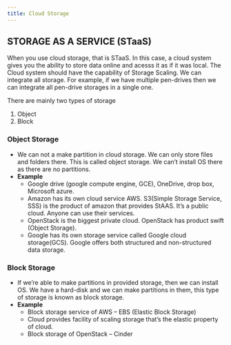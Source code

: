 ```yaml
---
title: Cloud Storage
---
```


## STORAGE AS A SERVICE (STaaS) 
When you use cloud storage, that is STaaS. In this case, a cloud system gives you the ability to store data online and acesss it as if it was local.
The Cloud system should have the capability of Storage Scaling.
We can integrate all storage. For example, if we have multiple pen-drives then we can integrate all pen-drive storages in a single one. 
 
There are mainly two types of storage 
1. Object
2. Block 

 
### Object Storage
  - We can not a make partition in cloud storage. We can only store files and folders there. This is called object storage. We can’t install OS there as there are no partitions.
  - **Example**
    - Google drive (google compute engine, GCE), OneDrive, drop box, Microsoft azure.
    - Amazon has its own cloud service AWS. S3(Simple Storage Service, SSS) is the product of amazon that provides StAAS. It’s a public cloud. Anyone can use their services.
    - OpenStack is the biggest private cloud. OpenStack has product swift (Object Storage). 
    - Google has its own storage service called Google cloud storage(GCS). Google offers both structured and non-structured data storage.

### Block Storage
  - If we’re able to make partitions in provided storage, then we can install OS. We have a hard-disk and we can make partitions in them, this type of storage is known as block storage.
  - **Example**
    - Block storage service of AWS – EBS (Elastic Block Storage) 
    - Cloud provides facility of scaling storage that’s the elastic property of cloud.
    - Block storage of OpenStack – Cinder
